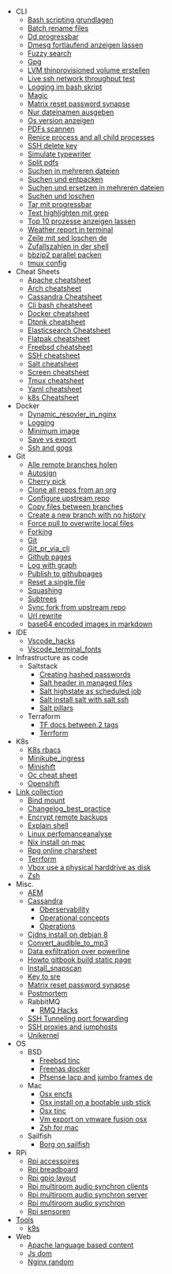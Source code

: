   - CLI
    - [Bash scripting grundlagen](/CLI/Bash-scripting-grundlagen.md)
    - [Batch rename files](/CLI/Batch-rename-files.md)
    - [Dd progressbar](/CLI/Dd-progressbar.md)
    - [Dmesg fortlaufend anzeigen lassen](/CLI/Dmesg-fortlaufend-anzeigen-lassen.md)
    - [Fuzzy search](/CLI/Fuzzy-search.md)
    - [Gpg](/CLI/Gpg.md)
    - [LVM thinprovisioned volume erstellen](/CLI/LVM-thinprovisioned-volume-erstellen.md)
    - [Live ssh network throughput test](/CLI/Live-ssh-network-throughput-test.md)
    - [Logging im bash skript](/CLI/Logging-im-bash-skript.md)
    - [Magic](/CLI/Magic.md)
    - [Matrix reset password synapse](/CLI/Matrix-reset-password-synapse.md)
    - [Nur dateinamen ausgeben](/CLI/Nur-dateinamen-ausgeben.md)
    - [Os version anzeigen](/CLI/Os-version-anzeigen.md)
    - [PDFs scannen](/CLI/PDFs-scannen.md)
    - [Renice process and all child processes](/CLI/Renice-process-and-all-child-processes.md)
    - [SSH delete key](/CLI/SSH-delete-key.md)
    - [Simulate typewriter](/CLI/Simulate-typewriter.md)
    - [Split pdfs](/CLI/Split-pdfs.md)
    - [Suchen in mehreren dateien](/CLI/Suchen-in-mehreren-dateien.md)
    - [Suchen und entpacken](/CLI/Suchen-und-entpacken.md)
    - [Suchen und ersetzen in mehreren dateien](/CLI/Suchen-und-ersetzen-in-mehreren-dateien.md)
    - [Suchen und loschen](/CLI/Suchen-und-loschen.md)
    - [Tar mit progressbar](/CLI/Tar-mit-progressbar.md)
    - [Text highlighten mit grep](/CLI/Text-highlighten-mit-grep.md)
    - [Top 10 prozesse anzeigen lassen](/CLI/Top-10-prozesse-anzeigen-lassen.md)
    - [Weather report in terminal](/CLI/Weather-report-in-terminal.md)
    - [Zeile mit sed loschen de](/CLI/Zeile-mit-sed-loschen-de.md)
    - [Zufallszahlen in der shell](/CLI/Zufallszahlen-in-der-shell.md)
    - [bbzip2 parallel packen](/CLI/bbzip2-parallel-packen.md)
    - [tmux config](/CLI/tmux-config.md)
  - Cheat Sheets
    - [Apache cheatsheet](/Cheat%20Sheets/Apache-cheatsheet.md)
    - [Arch cheatsheet](/Cheat%20Sheets/Arch-cheatsheet.md)
    - [Cassandra Cheatsheet](/Cheat%20Sheets/Cassandra-Cheatsheet.md)
    - [Cli bash cheatsheet](/Cheat%20Sheets/Cli-bash-cheatsheet.md)
    - [Docker cheatsheet](/Cheat%20Sheets/Docker-cheatsheet.md)
    - [Dtpnk cheatsheet](/Cheat%20Sheets/Dtpnk-cheatsheet.md)
    - [Elasticsearch Cheatsheet](/Cheat%20Sheets/Elasticsearch-Cheatsheet.md)
    - [Flatpak cheatsheet](/Cheat%20Sheets/Flatpak-cheatsheet.md)
    - [Freebsd cheatsheet](/Cheat%20Sheets/Freebsd-cheatsheet.md)
    - [SSH cheatsheet](/Cheat%20Sheets/SSH-cheatsheet.md)
    - [Salt cheatsheet](/Cheat%20Sheets/Salt-cheatsheet.md)
    - [Screen cheatsheet](/Cheat%20Sheets/Screen-cheatsheet.md)
    - [Tmux cheatsheet](/Cheat%20Sheets/Tmux-cheatsheet.md)
    - [Yaml cheatsheet](/Cheat%20Sheets/Yaml-cheatsheet.md)
    - [k8s Cheatsheet](/Cheat%20Sheets/k8s-Cheatsheet.md)
  - Docker
    - [Dynamic_resovler_in_nginx](/Docker/Dynamic_resovler_in_nginx.md)
    - [Logging](/Docker/Logging.md)
    - [Minimum image](/Docker/Minimum-image.md)
    - [Save vs export](/Docker/Save-vs-export.md)
    - [Ssh and gogs](/Docker/Ssh-and-gogs.md)
  - Git
    - [Alle remote branches holen](/Git/Alle-remote-branches-holen.md)
    - [Autosign](/Git/Autosign.md)
    - [Cherry pick](/Git/Cherry-pick.md)
    - [Clone all repos from an org](/Git/Clone-all-repos-from-an-org.md)
    - [Configure upstream repo](/Git/Configure-upstream-repo.md)
    - [Copy files between branches](/Git/Copy-files-between-branches.md)
    - [Create a new branch with no history](/Git/Create-a-new-branch-with-no-history.md)
    - [Force pull to overwrite local files](/Git/Force-pull-to-overwrite-local-files.md)
    - [Forking](/Git/Forking.md)
    - [Git](/Git/Git.md)
    - [Git_pr_via_cli](/Git/Git_pr_via_cli.md)
    - [Github pages](/Git/Github-pages.md)
    - [Log with graph](/Git/Log-with-graph.md)
    - [Publish to githubpages](/Git/Publish-to-githubpages.md)
    - [Reset a.single.file](/Git/Reset-a.single.file.md)
    - [Squashing](/Git/Squashing.md)
    - [Subtrees](/Git/Subtrees.md)
    - [Sync fork from upstream repo](/Git/Sync-fork-from-upstream-repo.md)
    - [Url rewrite](/Git/Url-rewrite.md)
    - [base64 encoded images in markdown](/Git/base64-encoded-images-in-markdown.md)
  - IDE
    - [Vscode_hacks](/IDE/Vscode_hacks.md)
    - [Vscode_terminal_fonts](/IDE/Vscode_terminal_fonts.md)
  - Infrastructure as code
    - Saltstack
      - [Creating hashed passwords](/Infrastructure-as-code/Saltstack/Creating-hashed-passwords.md)
      - [Salt header in managed files](/Infrastructure-as-code/Saltstack/Salt-header-in-managed-files.md)
      - [Salt highstate as scheduled job](/Infrastructure-as-code/Saltstack/Salt-highstate-as-scheduled-job.md)
      - [Salt install salt with salt ssh](/Infrastructure-as-code/Saltstack/Salt-install-salt-with-salt-ssh.md)
      - [Salt pillars](/Infrastructure-as-code/Saltstack/Salt-pillars.md)
    - Terraform
      - [TF docs between 2 tags](/Infrastructure-as-code/Terraform/TF-docs-between-2-tags.md)
      - [Terrform](/Infrastructure-as-code/Terraform/Terrform.md)
  - K8s
    - [K8s rbacs](/K8s/K8s-rbacs.md)
    - [Minikube_ingress](/K8s/Minikube_ingress.md)
    - [Minishift](/K8s/Minishift.md)
    - [Oc cheat sheet](/K8s/Oc-cheat-sheet.md)
    - [Openshift](/K8s/Openshift.md)
  - [Link collection](/Link-collection)
    - [Bind mount](/Link-collection/Bind-mount.md)
    - [Changelog_best_practice](/Link-collection/Changelog_best_practice.md)
    - [Encrypt remote backups](/Link-collection/Encrypt-remote-backups.md)
    - [Explain shell](/Link-collection/Explain-shell.md)
    - [Linux perfomanceanalyse](/Link-collection/Linux-perfomanceanalyse.md)
    - [Nix install on mac](/Link-collection/Nix-install-on-mac.md)
    - [Rpg online charsheet](/Link-collection/Rpg-online-charsheet.md)
    - [Terrform](/Link-collection/Terrform.md)
    - [Vbox use a physical harddrive as disk](/Link-collection/Vbox-use-a-physical-harddrive-as-disk.md)
    - [Zsh](/Link-collection/Zsh.md)
  - Misc.
    - [AEM](/Misc./AEM.md)
    - [Cassandra](/Misc./Cassandra)
      - [Oberservability](/Misc./Cassandra/Oberservability.md)
      - [Operational concepts](/Misc./Cassandra/Operational-concepts.md)
      - [Operations](/Misc./Cassandra/Operations.md)
    - [Cjdns install on debian 8](/Misc./Cjdns-install-on-debian-8.md)
    - [Convert_audible_to_mp3](/Misc./Convert_audible_to_mp3.md)
    - [Data exfiltration over powerline](/Misc./Data-exfiltration-over-powerline.md)
    - [Howto gitbook build static page](/Misc./Howto-gitbook-build-static-page.md)
    - [Install_snapscan](/Misc./Install_snapscan.md)
    - [Key to sre](/Misc./Key-to-sre.md)
    - [Matrix reset password synapse](/Misc./Matrix-reset-password-synapse.md)
    - [Postmortem](/Misc./Postmortem.md)
    - RabbitMQ
      - [RMQ Hacks](/Misc./RabbitMQ/RMQ-Hacks.md)
    - [SSH Tunneling port forwarding](/Misc./SSH%20Tunneling-port-forwarding.md)
    - [SSH proxies and jumphosts](/Misc./SSH-proxies-and-jumphosts.md)
    - [Unikernel](/Misc./Unikernel.md)
  - OS
    - BSD
      - [Freebsd tinc](/OS/BSD/Freebsd-tinc.md)
      - [Freenas docker](/OS/BSD/Freenas-docker.md)
      - [Pfsense lacp and jumbo frames de](/OS/BSD/Pfsense-lacp-and-jumbo-frames-de.md)
    - Mac
      - [Osx encfs](/OS/Mac/Osx-encfs.md)
      - [Osx install on a bootable usb stick](/OS/Mac/Osx-install-on-a-bootable-usb-stick.md)
      - [Osx tinc](/OS/Mac/Osx-tinc.md)
      - [Vm export on vmware fusion osx](/OS/Mac/Vm-export-on-vmware-fusion-osx.md)
      - [Zsh for mac](/OS/Mac/Zsh-for-mac.md)
    - Sailfish
      - [Borg on sailfish](/OS/Sailfish/Borg-on-sailfish.md)
  - RPi
    - [Rpi accessoires](/RPi/Rpi-accessoires.md)
    - [Rpi breadboard](/RPi/Rpi-breadboard.md)
    - [Rpi gpio layout](/RPi/Rpi-gpio-layout.md)
    - [Rpi multiroom audio synchron clients](/RPi/Rpi-multiroom-audio-synchron-clients.md)
    - [Rpi multiroom audio synchron server](/RPi/Rpi-multiroom-audio-synchron-server.md)
    - [Rpi multiroom audio synchron](/RPi/Rpi-multiroom-audio-synchron.md)
    - [Rpi sensoren](/RPi/Rpi-sensoren.md)
  - [Tools](/Tools)
    - [k9s](/Tools/k9s.md)
  - Web
    - [Apache language based content](/Web/Apache-language-based-content.md)
    - [Js dom](/Web/Js-dom.md)
    - [Nginx random](/Web/Nginx-random.md)